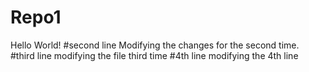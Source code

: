 # Repo1
Hello World! 
#second line 
Modifying the changes for the second time. 
#third line
modifying the file third time
#4th line
modifying the 4th line
